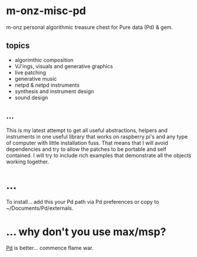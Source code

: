 # m-onz-misc-pd

m-onz personal algorithmic treasure chest for Pure data (Pd) &amp; gem.

## topics

* algorimthic composition
* VJ'ings, visuals and generative graphics
* live patching
* generative music
* netpd & netpd instruments
* synthesis and instrument design
* sound design

## ...

This is my latest attempt to get all useful abstractions, helpers and instruments in one useful library that works on raspberry pi's and any type of computer with little installation fuss. That means that I will avoid dependencies and try to allow the patches to be portable and self contained. I will try to include rich examples that demonstrate all the objects working together.

# ...

To install... add this your Pd path via Pd preferences or copy to ~/Documents/Pd/externals.

# ... why don't you use max/msp?

[Pd](https://puredata.info) is better... commence flame war.
